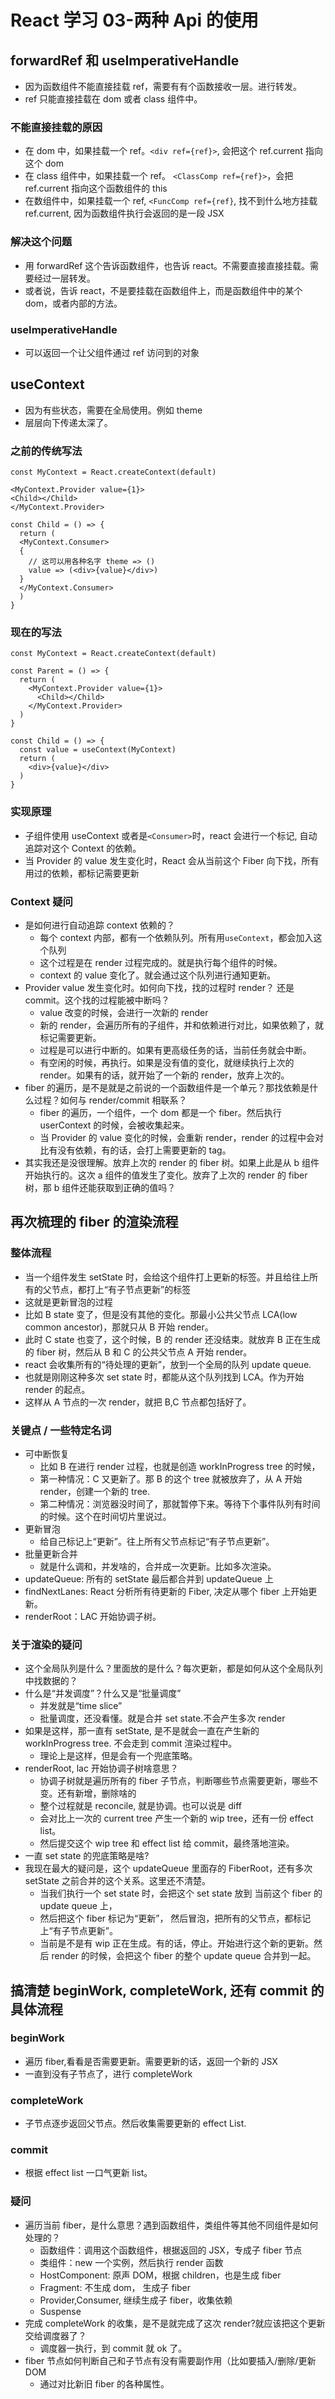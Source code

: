 # React 学习 03-两种 Api 的使用

## forwardRef 和 useImperativeHandle

- 因为函数组件不能直接挂载 ref，需要有有个函数接收一层。进行转发。
- ref 只能直接挂载在 dom 或者 class 组件中。

### 不能直接挂载的原因

- 在 dom 中，如果挂载一个 ref。`<div ref={ref}>`, 会把这个 ref.current 指向这个 dom
- 在 class 组件中，如果挂载一个 ref。 `<ClassComp ref={ref}>`，会把 ref.current 指向这个函数组件的 this
- 在数组件中，如果挂载一个 ref, `<FuncComp ref={ref}`, 找不到什么地方挂载 ref.current, 因为函数组件执行会返回的是一段 JSX

### 解决这个问题

- 用 forwardRef 这个告诉函数组件，也告诉 react。不需要直接直接挂载。需要经过一层转发。
- 或者说，告诉 react，不是要挂载在函数组件上，而是函数组件中的某个 dom，或者内部的方法。

### useImperativeHandle

- 可以返回一个让父组件通过 ref 访问到的对象

## useContext

- 因为有些状态，需要在全局使用。例如 theme
- 层层向下传递太深了。

### 之前的传统写法

```tsx
const MyContext = React.createContext(default)

<MyContext.Provider value={1}>
<Child></Child>
</MyContext.Provider>

const Child = () => {
  return (
  <MyContext.Consumer>
  {
    // 这可以用各种名字 theme => ()
    value => (<div>{value}</div>)
  }
  </MyContext.Consumer>
  )
}

```

### 现在的写法

```tsx
const MyContext = React.createContext(default)

const Parent = () => {
  return (
    <MyContext.Provider value={1}>
      <Child></Child>
    </MyContext.Provider>
  )
}

const Child = () => {
  const value = useContext(MyContext)
  return (
    <div>{value}</div>
  )
}
```

### 实现原理

- 子组件使用 useContext 或者是`<Consumer>`时，react 会进行一个标记, 自动追踪对这个 Context 的依赖。
- 当 Provider 的 value 发生变化时，React 会从当前这个 Fiber 向下找，所有用过的依赖，都标记需要更新

### Context 疑问

- 是如何进行自动追踪 context 依赖的？
  - 每个 context 内部，都有一个依赖队列。所有用`useContext`，都会加入这个队列
  - 这个过程是在 render 过程完成的。就是执行每个组件的时候。
  - context 的 value 变化了。就会通过这个队列进行通知更新。
- Provider value 发生变化时。如何向下找，找的过程时 render？ 还是 commit。这个找的过程能被中断吗？
  - value 改变的时候，会进行一次新的 render
  - 新的 render，会遍历所有的子组件，并和依赖进行对比，如果依赖了，就标记需要更新。
  - 过程是可以进行中断的。如果有更高级任务的话，当前任务就会中断。
  - 有空闲的时候，再执行。如果是没有值的变化，就继续执行上次的 render。如果有的话，就开始了一个新的 render，放弃上次的。
- fiber 的遍历，是不是就是之前说的一个函数组件是一个单元？那找依赖是什么过程？如何与 render/commit 相联系？
  - fiber 的遍历，一个组件，一个 dom 都是一个 fiber。然后执行 userContext 的时候，会被收集起来。
  - 当 Provider 的 value 变化的时候，会重新 render，render 的过程中会对比有没有依赖，有的话，会打上需要更新的 tag。
- 其实我还是没很理解。放弃上次的 render 的 fiber 树。如果上此是从 b 组件开始执行的。这次 a 组件的值发生了变化。放弃了上次的 render 的 fiber 树，那 b 组件还能获取到正确的值吗？

## 再次梳理的 fiber 的渲染流程

### 整体流程

- 当一个组件发生 setState 时，会给这个组件打上更新的标签。并且给往上所有的父节点，都打上“有子节点更新”的标签
- 这就是更新冒泡的过程
- 比如 B state 变了，但是没有其他的变化。那最小公共父节点 LCA(low common ancestor)，那就只从 B 开始 render。
- 此时 C state 也变了，这个时候，B 的 render 还没结束。就放弃 B 正在生成的 fiber 树，然后从 B 和 C 的公共父节点 A 开始 render。
- react 会收集所有的“待处理的更新”，放到一个全局的队列 update queue.
- 也就是刚刚这种多次 set state 时，都能从这个队列找到 LCA。作为开始 render 的起点。
- 这样从 A 节点的一次 render，就把 B,C 节点都包括好了。

### 关键点 / 一些特定名词

- 可中断恢复
  - 比如 B 在进行 render 过程，也就是创造 workInProgress tree 的时候，
  - 第一种情况：C 又更新了。那 B 的这个 tree 就被放弃了，从 A 开始 render，创建一个新的 tree.
  - 第二种情况：浏览器没时间了，那就暂停下来。等待下个事件队列有时间的时候。这个在时间切片里说过。
- 更新冒泡
  - 给自己标记上“更新”。往上所有父节点标记“有子节点更新”。
- 批量更新合并
  - 就是什么调和，并发啥的，合并成一次更新。比如多次渲染。
- updateQueue: 所有的 setState 最后都合并到 updateQueue 上
- findNextLanes: React 分析所有待更新的 Fiber, 决定从哪个 fiber 上开始更新。
- renderRoot：LAC 开始协调子树。

### 关于渲染的疑问

- 这个全局队列是什么？里面放的是什么？每次更新，都是如何从这个全局队列中找数据的？
- 什么是“并发调度”？什么又是“批量调度”
  - 并发就是“time slice”
  - 批量调度，还没看懂。就是合并 set state.不会产生多次 render
- 如果是这样，那一直有 setState, 是不是就会一直在产生新的 workInProgress tree. 不会走到 commit 渲染过程中。
  - 理论上是这样，但是会有一个兜底策略。
- renderRoot, lac 开始协调子树啥意思？
  - 协调子树就是遍历所有的 fiber 子节点，判断哪些节点需要更新，哪些不变。还有新增，删除啥的
  - 整个过程就是 reconcile, 就是协调。也可以说是 diff
  - 会对比上一次的 current tree 产生一个新的 wip tree，还有一份 effect list。
  - 然后提交这个 wip tree 和 effect list 给 commit，最终落地渲染。
- 一直 set state 的兜底策略是啥?
- 我现在最大的疑问是，这个 updateQueue 里面存的 FiberRoot，还有多次 setState 之前合并的这个关系。这里还不清楚。
  - 当我们执行一个 set state 时，会把这个 set state 放到 当前这个 fiber 的 update queue 上，
  - 然后把这个 fiber 标记为“更新”， 然后冒泡，把所有的父节点，都标记上“有子节点更新”。
  - 当前是不是有 wip 正在生成。有的话，停止。开始进行这个新的更新。然后 render 的时候，会把这个 fiber 的整个 update queue 合并到一起。

## 搞清楚 beginWork, completeWork, 还有 commit 的具体流程

### beginWork

- 遍历 fiber,看看是否需要更新。需要更新的话，返回一个新的 JSX
- 一直到没有子节点了，进行 completeWork

### completeWork

- 子节点逐步返回父节点。然后收集需要更新的 effect List.

### commit

- 根据 effect list 一口气更新 list。

### 疑问

- 遍历当前 fiber，是什么意思？遇到函数组件，类组件等其他不同组件是如何处理的？
  - 函数组件：调用这个函数组件，根据返回的 JSX，专成子 fiber 节点
  - 类组件：new 一个实例，然后执行 render 函数
  - HostComponent: 原声 DOM，根据 children，也是生成 fiber
  - Fragment: 不生成 dom， 生成子 fiber
  - Provider,Consumer, 继续生成子 fiber，收集依赖
  - Suspense
- 完成 completeWork 的收集，是不是就完成了这次 render?就应该把这个更新交给调度器了？
  - 调度器一执行，到 commit 就 ok 了。
- fiber 节点如何判断自己和子节点有没有需要副作用（比如要插入/删除/更新 DOM
  - 通过对比新旧 fiber 的各种属性。

